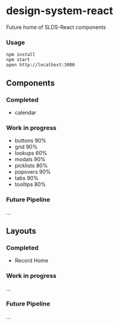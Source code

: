design-system-react
=====================

Future home of SLDS-React components

### Usage

```
npm install
npm start
open http://localhost:3000
```

## Components

### Completed

* calendar

### Work in progress
* buttons 90%
* grid 90%
* lookups 60%
* modals 90%
* picklists 80%
* popovers 90%
* tabs 90%
* tooltips 80%

### Future Pipeline
...

## Layouts

### Completed

* Record Home

### Work in progress
...

### Future Pipeline
...
